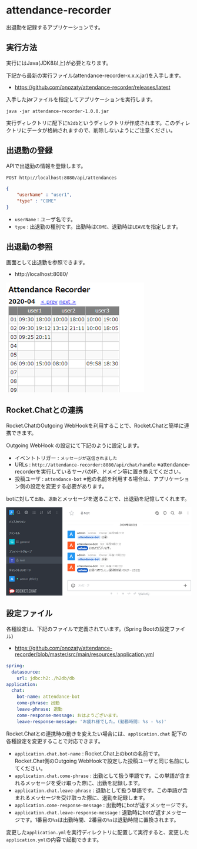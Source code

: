 # attendance-recorder

出退勤を記録するアプリケーションです。

## 実行方法

実行にはJava(JDK8以上)が必要となります。

下記から最新の実行ファイル(attendance-recorder-x.x.x.jar)を入手します。

* https://github.com/onozaty/attendance-recorder/releases/latest

入手したjarファイルを指定してアプリケーションを実行します。

```
java -jar attendance-recorder-1.0.0.jar
```

実行ディレクトリに配下に`h2db`というディレクトリが作成されます。このディレクトリにデータが格納されますので、削除しないようにご注意ください。


## 出退勤の登録

APIで出退勤の情報を登録します。

```
POST http://localhost:8080/api/attendances
```
```json
{
    "userName" : "user1",
    "type" : "COME"
}
```

* `userName` : ユーザ名です。
* `type` : 出退勤の種別です。出勤時は`COME`、退勤時は`LEAVE`を指定します。

## 出退勤の参照

画面として出退勤を参照できます。

* http://localhost:8080/

![Attendances screen](./screen.png)

## Rocket.Chatとの連携

Rocket.ChatのOutgoing WebHookを利用することで、Rocket.Chatと簡単に連携できます。

Outgoing WebHook の設定にて下記のように設定します。

* イベントトリガー : `メッセージが送信されました`
* URLs : `http://attendance-recorder:8080/api/chat/handle` ※attendance-recorderを実行しているサーバのIP、ドメイン等に置き換えてください。
* 投稿ユーザ : `attendance-bot` ※他の名前を利用する場合は、アプリケーション側の設定を変更する必要があります。

botに対して`出勤`、`退勤`とメッセージを送ることで、出退勤を記憶してくれます。

![Rocket.Chat screen](./rocket-chat.png)

## 設定ファイル

各種設定は、下記のファイルで定義されています。(Spring Bootの設定ファイル)

* https://github.com/onozaty/attendance-recorder/blob/master/src/main/resources/application.yml

```yaml
spring:
  datasource: 
    url: jdbc:h2:./h2db/db
application:
  chat:
    bot-name: attendance-bot
    come-phrase: 出勤
    leave-phrase: 退勤
    come-response-message: おはようございます。
    leave-response-message: 'お疲れ様でした。(勤務時間: %s - %s)'
```

Rocket.Chatとの連携時の動きを変えたい場合には、`application.chat` 配下の各種設定を変更することで対応できます。

* `application.chat.bot-name` : Rocket.Chat上のbotの名前です。Rocket.Chat側のOutgoing WebHookで設定した投稿ユーザと同じ名前にしてください。
* `application.chat.come-phrase` : 出勤として扱う単語です。この単語が含まれるメッセージを受け取った際に、出勤を記録します。
* `application.chat.leave-phrase` : 退勤として扱う単語です。この単語が含まれるメッセージを受け取った際に、退勤を記録します。
* `application.come-response-message` : 出勤時にbotが返すメッセージです。
* `application.chat.leave-response-message` : 退勤時にbotが返すメッセージです。1番目の`%s`は出勤時間、2番目の`%s`は退勤時間に置換されます。

変更した`application.yml`を実行ディレクトリに配置して実行すると、変更した`application.yml`の内容で起動できます。

